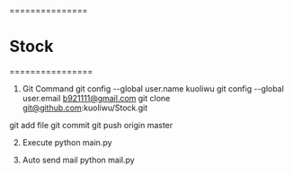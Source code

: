 ===============
# Stock
================

1. Git Command
git config --global user.name kuoliwu
git config --global user.email b921111@gmail.com
git clone git@github.com:kuoliwu/Stock.git

git add file
git commit
git push origin master

2. Execute
python main.py

3. Auto send mail
python mail.py
